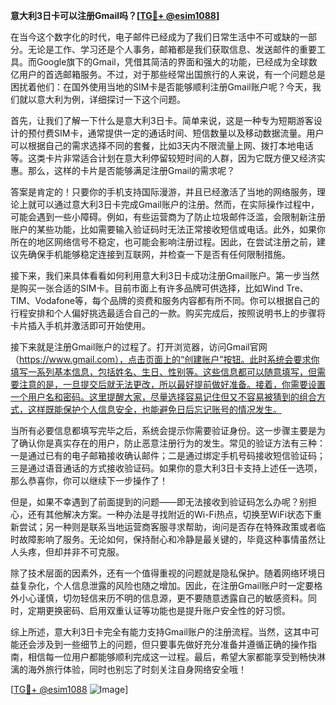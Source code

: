 **意大利3日卡可以注册Gmail吗？[[TG💪+ @esim1088](https://t.me/s/esim1088)]**

在当今这个数字化的时代，电子邮件已经成为了我们日常生活中不可或缺的一部分。无论是工作、学习还是个人事务，邮箱都是我们获取信息、发送邮件的重要工具。而Google旗下的Gmail，凭借其简洁的界面和强大的功能，已经成为全球数亿用户的首选邮箱服务。不过，对于那些经常出国旅行的人来说，有一个问题总是困扰着他们：在国外使用当地的SIM卡是否能够顺利注册Gmail账户呢？今天，我们就以意大利为例，详细探讨一下这个问题。

首先，让我们了解一下什么是意大利3日卡。简单来说，这是一种专为短期游客设计的预付费SIM卡，通常提供一定的通话时间、短信数量以及移动数据流量。用户可以根据自己的需求选择不同的套餐，比如3天内不限流量上网、拨打本地电话等。这类卡片非常适合计划在意大利停留较短时间的人群，因为它既方便又经济实惠。那么，这样的卡片是否能够满足注册Gmail的需求呢？

答案是肯定的！只要你的手机支持国际漫游，并且已经激活了当地的网络服务，理论上就可以通过意大利3日卡完成Gmail账户的注册。然而，在实际操作过程中，可能会遇到一些小障碍。例如，有些运营商为了防止垃圾邮件泛滥，会限制新注册账户的某些功能，比如需要输入验证码时无法正常接收短信或电话。此外，如果你所在的地区网络信号不稳定，也可能会影响注册过程。因此，在尝试注册之前，建议先确保手机能够稳定连接到互联网，并检查一下是否有任何限制措施。

接下来，我们来具体看看如何利用意大利3日卡成功注册Gmail账户。第一步当然是购买一张合适的SIM卡。目前市面上有许多品牌可供选择，比如Wind Tre、TIM、Vodafone等，每个品牌的资费和服务内容都有所不同。你可以根据自己的行程安排和个人偏好挑选最适合自己的一款。购买完成后，按照说明书上的步骤将卡片插入手机并激活即可开始使用。

接下来就是注册Gmail账户的过程了。打开浏览器，访问Gmail官网（https://www.gmail.com），点击页面上的“创建账户”按钮。此时系统会要求你填写一系列基本信息，包括姓名、生日、性别等。这些信息都可以随意填写，但需要注意的是，一旦提交后就无法更改，所以最好提前做好准备。接着，你需要设置一个用户名和密码。这里提醒大家，尽量选择容易记住但又不容易被猜到的组合方式，这样既能保护个人信息安全，也能避免日后忘记账号的情况发生。

当所有必要信息都填写完毕之后，系统会提示你需要验证身份。这一步骤主要是为了确认你是真实存在的用户，防止恶意注册行为的发生。常见的验证方法有三种：一是通过已有的电子邮箱接收确认邮件；二是通过绑定手机号码接收短信验证码；三是通过语音通话的方式接收验证码。如果你的意大利3日卡支持上述任一选项，那么恭喜你，你可以继续下一步操作了！

但是，如果不幸遇到了前面提到的问题——即无法接收到验证码怎么办呢？别担心，还有其他解决方案。一种办法是寻找附近的Wi-Fi热点，切换至WiFi状态下重新尝试；另一种则是联系当地运营商客服寻求帮助，询问是否存在特殊政策或者临时故障影响了服务。无论如何，保持耐心和冷静是最关键的，毕竟这种事情虽然让人头疼，但却并非不可克服。

除了技术层面的因素外，还有一个值得重视的问题就是隐私保护。随着网络环境日益复杂化，个人信息泄露的风险也随之增加。因此，在注册Gmail账户时一定要格外小心谨慎，切勿轻信来历不明的信息源，更不要随意透露自己的敏感资料。同时，定期更换密码、启用双重认证等功能也是提升账户安全性的好习惯。

综上所述，意大利3日卡完全有能力支持Gmail账户的注册流程。当然，这其中可能还会涉及到一些细节上的问题，但只要事先做好充分准备并遵循正确的操作指南，相信每一位用户都能够顺利完成这一过程。最后，希望大家都能享受到畅快淋漓的海外旅行体验，同时也别忘了时刻关注自身网络安全哦！

[[TG💪+ @esim1088](https://t.me/s/esim1088) ![Image](https://i.postimg.cc/4NQfJmqS/Snipaste-2025-05-13-00-14-12.png)]